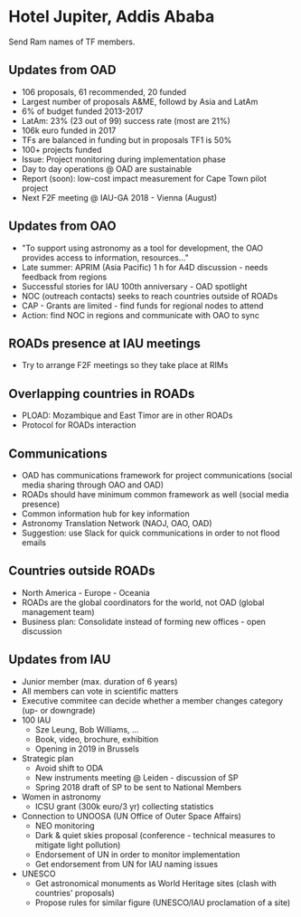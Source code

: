 # Hotel Jupiter, Addis Ababa

Send Ram names of TF members.

## Updates from OAD

- 106 proposals, 61 recommended, 20 funded
- Largest number of proposals A&ME, followd by Asia and LatAm
- 6% of budget funded 2013-2017
- LatAm: 23% (23 out of 99) success rate (most are 21%)
- 106k euro funded in 2017
- TFs are balanced in funding but in proposals TF1 is 50%
- 100+ projects funded
- Issue: Project monitoring during implementation phase
- Day to day operations @ OAD are sustainable
- Report (soon): low-cost impact measurement for Cape Town pilot project
- Next F2F meeting @ IAU-GA 2018 - Vienna (August)

## Updates from OAO

- "To support using astronomy as a tool for development, the OAO provides access to information, resources..."
- Late summer: APRIM (Asia Pacific) 1 h for A4D discussion - needs feedback from regions
- Successful stories for IAU 100th anniversary - OAD spotlight
- NOC (outreach contacts) seeks to reach countries outside of ROADs
- CAP - Grants are limited - find funds for regional nodes to attend
- Action: find NOC in regions and communicate with OAO to sync

## ROADs presence at IAU meetings

- Try to arrange F2F meetings so they take place at RIMs

## Overlapping countries in ROADs

- PLOAD: Mozambique and East Timor are in other ROADs
- Protocol for ROADs interaction

## Communications

- OAD has communications framework for project communications (social media sharing through OAO and OAD)
- ROADs should have minimum common framework as well (social media presence)
- Common information hub for key information
- Astronomy Translation Network (NAOJ, OAO, OAD)
- Suggestion: use Slack for quick communications in order to not flood emails

## Countries outside ROADs

- North America - Europe - Oceania
- ROADs are the global coordinators for the world, not OAD (global management team)
- Business plan: Consolidate instead of forming new offices - open discussion

## Updates from IAU

- Junior member (max. duration of 6 years)
- All members can vote in scientific matters
- Executive commitee can decide whether a member changes category (up- or downgrade)
- 100 IAU 
    - Sze Leung, Bob Williams, ...
    - Book, video, brochure, exhibition
    - Opening in 2019 in Brussels
- Strategic plan
    - Avoid shift to ODA
    - New instruments meeting @ Leiden - discussion of SP
    - Spring 2018 draft of SP to be sent to National Members
- Women in astronomy
    - ICSU grant (300k euro/3 yr) collecting statistics
- Connection to UNOOSA (UN Office of Outer Space Affairs)
    - NEO monitoring
    - Dark & quiet skies proposal (conference - technical measures to mitigate light pollution)
    - Endorsement of UN in order to monitor implementation
    - Get endorsement from UN for IAU naming issues
- UNESCO
    - Get astronomical monuments as World Heritage sites (clash with countries' proposals)
    - Propose rules for similar figure (UNESCO/IAU proclamation of a site)



